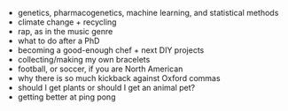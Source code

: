 - genetics, pharmacogenetics, machine learning, and statistical methods
- climate change + recycling
- rap, as in the music genre
- what to do after a PhD
- becoming a good-enough chef + next DIY projects
- collecting/making my own bracelets
- football, or soccer, if you are North American
- why there is so much kickback against Oxford commas
- should I get plants or should I get an animal pet?
- getting better at ping pong